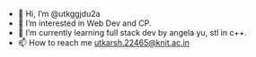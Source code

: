 - 👋 Hi, I’m @utkggjdu2a
- 👀 I’m interested in Web Dev and CP.
- 🌱 I’m currently learning full stack dev by angela yu, stl in c++.
- 📫 How to reach me utkarsh.22465@knit.ac.in

<!---
utkggjdu2a/utkggjdu2a is a ✨ special ✨ repository because its `README.md` (this file) appears on your GitHub profile.
You can click the Preview link to take a look at your changes.
--->
